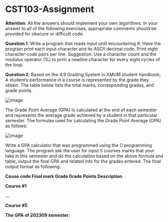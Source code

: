 # CST103-Assignment

__Attention__: All the answers should implement your own algorithms. In your answer to all of the
following exercises, appropriate comments should be provided for obscure or difficult code.

__Question 1__: Write a program that reads input until encountering #. Have the program print each
input character and its ASCII decimal code. Print eight character-code pairs per line. Suggestion:
Use a character count and the modulus operator (%) to print a newline character for every eight
cycles of the loop.

__Question 2__: Based on the 4.9 Grading System in XMUM student handbook, A student’s
performance in a course is represented by the grade they obtain. The table below lists the total
marks, corresponding grades, and grade points.

![image](https://github.com/jiang83538/CST103-Assignment/assets/144998425/30096a9b-6775-4b9f-9f77-52410a3eaa32)

The Grade Point Average (GPA) is calculated at the end of each semester and represents the
average grade achieved by a student in that particular semester. The formulas used for
calculating the Grade Point Average (GPA) as follows:

![image](https://github.com/jiang83538/CST103-Assignment/assets/144998425/eb2ae9ae-42ab-48d9-955c-d5e19eef5f0c)

Write a GPA calculator that was programmed using the C programming language. The program
ask the user for input 5 courses marks that your take in this semester and do the calculation based
on the above formula and table, output the final GPA and related info for the grades entered. The
final output format as following:

__Couse code  Final mark  Grade Grade  Points  Description__

__Course #1__

__...__

__Course #5__

__The GPA of 202309 semester:__


